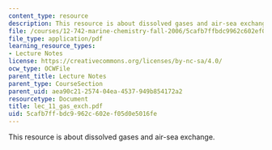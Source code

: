 ```yaml
---
content_type: resource
description: This resource is about dissolved gases and air-sea exchange.
file: /courses/12-742-marine-chemistry-fall-2006/5cafb7ffbdc9962c602ef05d0e5016fe_lec_11_gas_exch.pdf
file_type: application/pdf
learning_resource_types:
- Lecture Notes
license: https://creativecommons.org/licenses/by-nc-sa/4.0/
ocw_type: OCWFile
parent_title: Lecture Notes
parent_type: CourseSection
parent_uid: aea90c21-2574-04ea-4537-949b854172a2
resourcetype: Document
title: lec_11_gas_exch.pdf
uid: 5cafb7ff-bdc9-962c-602e-f05d0e5016fe
---
```

This resource is about dissolved gases and air-sea exchange.